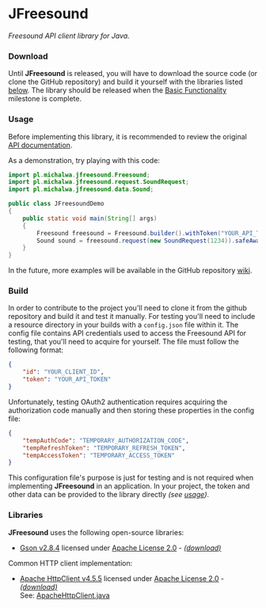 # JFreesound
*Freesound API client library for Java.*

### Download
Until **JFreesound** is released, you will have to download the source code
(or clone the GitHub repository) and build it yourself with the libraries listed
[below](#libraries). The library should be released when the [Basic Functionality](https://github.com/michalwa/JFreesound/milestone/1)
milestone is complete.

### Usage
Before implementing this library, it is recommended to review
the original [API documentation](https://freesound.org/docs/api/).

As a demonstration, try playing with this code:
```java
import pl.michalwa.jfreesound.Freesound;
import pl.michalwa.jfreesound.request.SoundRequest;
import pl.michalwa.jfreesound.data.Sound;

public class JFreesoundDemo
{
    public static void main(String[] args)
    {
        Freesound freesound = Freesound.builder().withToken("YOUR_API_TOKEN").build();
        Sound sound = freesound.request(new SoundRequest(1234)).safeAwait();
    }
}
```
In the future, more examples will be available in the GitHub repository
[wiki](https://github.com/michalwa/JFreesound/wiki).

### Build
In order to contribute to the project you'll need to clone
it from the github repository and build it and test it manually.
For testing you'll need to include a resource directory in
your builds with a `config.json` file within it. The config file
contains API credentials used to access the Freesound API for testing,
that you'll need to acquire for yourself. The file must follow the
following format:
```json
{
    "id": "YOUR_CLIENT_ID",
    "token": "YOUR_API_TOKEN"
}
```
Unfortunately, testing OAuth2 authentication requires acquiring the authorization code
manually and then storing these properties in the config file:
```json
{
    "tempAuthCode": "TEMPORARY_AUTHORIZATION_CODE",
    "tempRefreshToken": "TEMPORARY_REFRESH_TOKEN",
    "tempAccessToken": "TEMPORARY_ACCESS_TOKEN"
}
```
This configuration file's purpose is just for testing and is not required
when implementing **JFreesound** in an application. In your project,
the token and other data can be provided to the library directly *(see [usage](#usage))*.

### Libraries
**JFreesound** uses the following open-source libraries:
  + [Gson v2.8.4](https://github.com/google/gson) licensed under [Apache License 2.0](https://github.com/google/gson/blob/master/LICENSE) - [*(download)*](http://repo1.maven.org/maven2/com/google/code/gson/gson/2.8.4/)

Common HTTP client implementation:
  + [Apache HttpClient v4.5.5](https://hc.apache.org/httpcomponents-client-4.5.x/) licensed under [Apache License 2.0](http://www.apache.org/licenses/) - [*(download)*](https://hc.apache.org/downloads.cgi)  
    See: [ApacheHttpClient.java](/test/ApacheHttpClient.java)

